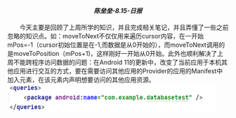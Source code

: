 ***<h4><center>陈垒垒-8.15-日报<center></h4>***
&emsp;&emsp;今天主要是回顾了上周所学的知识，并且完成相关笔记，并且弄懂了一些之前忽略的知识点。如：moveToNext不仅仅用来遍历cursor内容，在一开始mPos=-1（cursor初始位置是在-1,而数据是从0开始的），而moveToNext调用的是moveToPosition（mPos+1)，这样刚好一开始从0开始。此外也顺利解决了上周不能跨程序访问数据的问题：在Android 11的更新中，改变了当前应用于本机其他应用进行交互的方式，要在需要访问其他应用的Provider的应用的Manifest中加入<queries>元素，在该元素内声明想要访问的其他应用资源。
![](../图片/解决不能跨程序访问.png)
